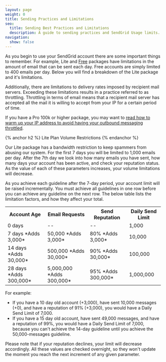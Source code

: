 ```yaml
---
layout: page
weight: 0
title: Sending Practices and Limitations
seo:
  title: Sending Best Practices and Limitations
  description: A guide to sending practices and SendGrid Usage limits. Learn how to best use SendGrid today.
navigation:
  show: false
---
```


As you begin to use your SendGrid account there are some important things to remember. For example, Lite and [Free]({{site.site_url}}/free?mc=SendGrid%20Documentation) packages have limitations in the amount of email that can be sent each day. Free accounts are simply limited to 400 emails per day. Below you will find a breakdown of the Lite package and it's limitations.

Additionally, there are limitations to delivery rates imposed by recipient mail servers. Exceeding these limitations results in a practice referred to as throttling. Throttling in terms of email means that a recipient mail server has accepted all the mail it is willing to accept from your IP for a certain period of time.

If you have a Pro 100k or higher package, you may want to [read how to warm up your IP address to avoid having your outbound messaging throttled]({{root_url}}/Classroom/Deliver/warming_up_ips.html).

{% anchor h2 %}
Lite Plan Volume Restrictions
{% endanchor %}

Our Lite package has a bandwidth restriction to keep spammers from abusing our system. For the first 7 days you will be limited to 1,000 emails per day. After the 7th day we look into how many emails you have sent, how many days your account has been active, and check your reputation status. As the value of each of these parameters increases, your volume limitations will decrease.

As you achieve each guideline after the 7-day period, your account limit will be raised incrementally. You must achieve all guidelines in one row before you can achieve any guideline on the next row. The below table lists the limitation factors, and how they affect your total.

<table class="table table-bordered table-striped">
   <tbody>
      <tr>
         <th>Account Age</th>
         <th>Email Requests</th>
         <th>Send Reputation</th>
         <th>Daily Send Limit</th>
      </tr>
      <tr>
         <td>0 days</td>
         <td>--</td>
         <td>--</td>
         <td>1,000</td>
      </tr>
      <tr>
         <td>7 days *Adds 3,000*</td>
         <td>50,000 *Adds 3,000*</td>
         <td>80% *Adds 3,000*</td>
         <td>10,000</td>
      </tr>
      <tr>
         <td>14 days *Adds 30,000*</td>
         <td>500,000 *Adds 30,000*</td>
         <td>90% *Adds 30,000*</td>
         <td>100,000</td>
      </tr>
      <tr>
         <td>28 days *Adds 300,000*</td>
         <td>5,000,000 *Adds 300,000*</td>
         <td>95% *Adds 300,000*</td>
         <td>1,000,000</td>
      </tr>
   </tbody>
</table>

For example:

-   If you have a 10 day old account (+3,000), have sent 10,000 messages (+0), and have a reputation of 91% (+3,000), you would have a Daily Send Limit of 7,000.
-   If you have a 15 day old account, have sent 49,000 messages, and have a reputation of 99%, you would have a Daily Send Limit of 7,000, because you can't achieve the 14-day guideline until you achieve the 50,000-messages guideline.

Please note that if your reputation declines, your limit will decrease accordingly. All these values are checked overnight, so they won't update the moment you reach the next increment of any given parameter.

